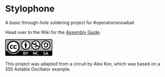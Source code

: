# Stylophone
A basic through-hole soldering project for #operationsnowball

Head over to the Wiki for the [Assembly Guide](https://github.com/PancakeLegend/Stylophone/wiki/Assembly-Guide).


[![CC-BY-NC-SA](https://github.com/PancakeLegend/Stylophone/blob/main/Wiki%20Resources/CC-BY-NC-SA.png)](https://creativecommons.org/licenses/by-nc-sa/4.0/)

This project was adapted from a circuit by Alex Kov, which was based on a 555 Astable Oscillator example.
